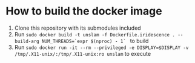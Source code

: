 # How to build the docker image

1. Clone this repository with its submodules included
1. Run ```sudo docker build -t unslam -f Dockerfile.iridescence . --build-arg NUM_THREADS=`expr $(nproc) - 1` ``` to build
1. Run ```sudo docker run -it --rm --privileged -e DISPLAY=$DISPLAY -v /tmp/.X11-unix/:/tmp/.X11-unix:ro unslam``` to execute